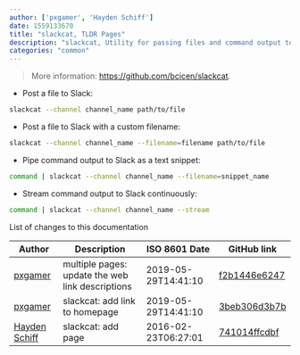 ```yaml
---
author: ['pxgamer', 'Hayden Schiff']
date: 1559133670
title: "slackcat, TLDR Pages"
description: "slackcat, Utility for passing files and command output to Slack."
categories: "common"
---
```

> More information: <https://github.com/bcicen/slackcat>.

- Post a file to Slack:

```bash
slackcat --channel channel_name path/to/file
```

- Post a file to Slack with a custom filename:

```bash
slackcat --channel channel_name --filename=filename path/to/file
```

- Pipe command output to Slack as a text snippet:

```bash
command | slackcat --channel channel_name --filename=snippet_name
```

- Stream command output to Slack continuously:

```bash
command | slackcat --channel channel_name --stream
```
List of changes to this documentation


Author | Description | ISO 8601 Date | GitHub link
------|-----|-----|-----
[pxgamer](mailto:owzie123@gmail.com) | multiple pages: update the web link descriptions | 2019-05-29T14:41:10 | [f2b1446e6247](https://github.com/tldr-pages/tldr/commit/f2b1446e6247d3e794ee6577dee0c867dfc9af26)
[pxgamer](mailto:owzie123@gmail.com) | slackcat: add link to homepage | 2019-05-29T14:41:10 | [3beb306d3b7b](https://github.com/tldr-pages/tldr/commit/3beb306d3b7b017ccd724e45d757ea7d4acae51c)
[Hayden Schiff](mailto:haydenschiff@gmail.com) | slackcat: add page | 2016-02-23T06:27:01 | [741014ffcdbf](https://github.com/tldr-pages/tldr/commit/741014ffcdbf895102b1fbc07aadfebefb362577)

